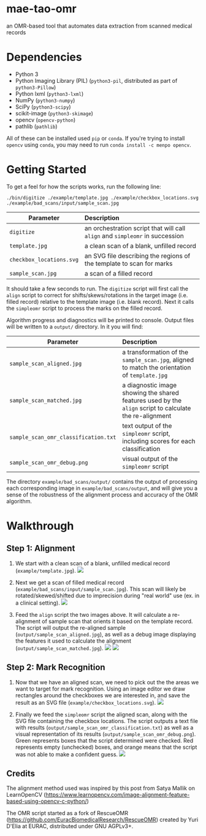 # mae-tao-omr
an OMR-based tool that automates data extraction from scanned medical records


Dependencies
============
- Python 3
- Python Imaging Library (PIL) (``python3-pil``, distributed as part of ``python3-Pillow``)
- Python lxml (``python3-lxml``)
- NumPy (``python3-numpy``)
- SciPy (``python3-scipy``)
- scikit-image (``python3-skimage``)
- opencv (``opencv-python``)
- pathlib (``pathlib``)

All of these can be installed used `pip` or `conda`. If you're trying to install `opencv` using `conda`, you may need to run `conda install -c menpo opencv`.


Getting Started
===============
To get a feel for how the scripts works, run the following line:

`./bin/digitize ./example/template.jpg ./example/checkbox_locations.svg ./example/bad_scans/input/sample_scan.jpg`


| Parameter                           | Description   |
| -------------                       |:--------------|
| `digitize`                          | an orchestration script that will call `align` and `simpleomr` in succession |
| `template.jpg`                      | a clean scan of a blank, unfilled record |
| `checkbox_locations.svg`            | an SVG file describing the regions of the template to scan for marks |
| `sample_scan.jpg`             | a scan of a filled record |


It should take a few seconds to run. The `digitize` script will first call the `align` script to correct for shifts/skews/rotations in the target image (i.e. filled record) relative to the template image (i.e. blank record). Next it calls the `simpleomr` script to process the marks on the filled record.  

Algorithm progress and diagnostics will be printed to console. Output files will be written to a `output/` directory. In it you will find:

| Parameter                           | Description   |
| -------------                       |:--------------|
| `sample_scan_aligned.jpg`           | a transformation of the `sample_scan.jpg`, aligned to match the orientation of `template.jpg` |
| `sample_scan_matched.jpg`           | a diagnostic image showing the shared features used by the `align` script to calculate the re-alignment |
| `sample_scan_omr_classification.txt`| text output of the `simpleomr` script, including scores for each classification |
| `sample_scan_omr_debug.png`             | visual output of the `simpleomr` script |

The directory `example/bad_scans/output/` contains the
output of processing each corresponding image in  `example/bad_scans/output`, and will give you a sense of the robustness of the alignment process and accuracy of the OMR algorithm.





Walkthrough
============

Step 1: Alignment
-----------------

1. We start with a clean scan of a blank, unfilled medical record (`example/template.jpg`).
![](https://github.com/sdrp/digitize-mtc/blob/master/example/template.jpg)

2. Next we get a scan of filled medical record (`example/bad_scans/input/sample_scan.jpg`). This scan will likely be rotated/skewed/shifted due to imprecision during "real world" use (ex. in a clinical setting).
![](https://github.com/sdrp/digitize-mtc/blob/master/example/bad_scans/input/sample_scan.jpg)

3. Feed the `align` script the two images above. It will calculate a re-alignment of sample scan that orients it based on the template record. The script will output the re-aligned sample (`output/sample_scan_aligned.jpg`), as well as a debug image displaying the features it used to calculate the alignment (`output/sample_scan_matched.jpg`).
![](https://github.com/sdrp/digitize-mtc/blob/master/example/bad_scans/output/sample_scan_matched.jpg)
![](https://github.com/sdrp/digitize-mtc/blob/master/example/bad_scans/output/sample_scan_aligned.jpg)


Step 2: Mark Recognition
------------------------

1. Now that we have an aligned scan, we need to pick out the the areas we want to target for mark recognition. Using an image editor we draw rectangles around the checkboxes we are interested in, and save the result as an SVG file (`example/checkbox_locations.svg`).
![](https://github.com/sdrp/digitize-mtc/blob/master/example/checkbox_locations.svg)

2. Finally we feed the `simpleomr` script the aligned scan, along with the SVG file containing the checkbox locations. The script outputs a text file with results (`output/sample_scan_omr_classification.txt`) as well as a visual representation of its results (`output/sample_scan_omr_debug.png`). Green represents boxes that the script determined were checked. Red
represents empty (unchecked) boxes, and orange means that the script was not
able to make a confident guess.
![](https://github.com/sdrp/digitize-mtc/blob/master/example/bad_scans/output/sample_scan_omr_debug.png)



Credits
-------
The alignment method used was inspired by this post from Satya Mallik on LearnOpenCV (https://www.learnopencv.com/image-alignment-feature-based-using-opencv-c-python/)

The OMR script started as a fork of RescueOMR (https://github.com/EuracBiomedicalResearch/RescueOMR) created by Yuri D'Elia at EURAC, distributed under GNU AGPLv3+.
